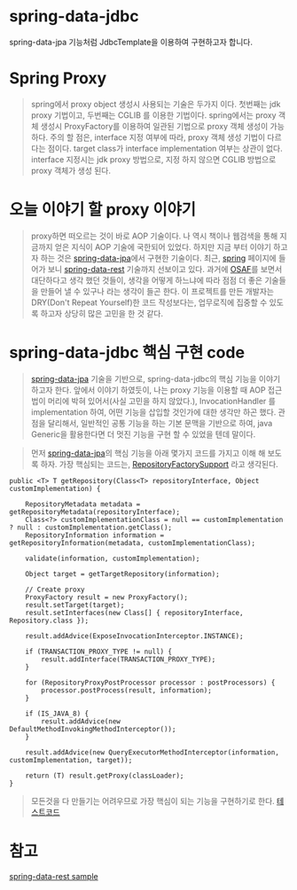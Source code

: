 # spring-data-jdbc
spring-data-jpa 기능처럼 JdbcTemplate을 이용하여 구현하고자 합니다.

# Spring Proxy
> spring에서 proxy object 생성시 사용되는 기술은 두가지 이다.
> 첫번째는 jdk proxy 기법이고, 두번째는 CGLIB 를 이용한 기법이다.
> spring에서는 proxy 객체 생성시 ProxyFactory를 이용하여 일관된 기법으로 proxy 객체 생성이 가능하다.
> 주의 할 점은, interface 지정 여부에 따라, proxy 객체 생성 기법이 다르다는 점이다.
> target class가 interface implementation 여부는 상관이 없다.
> interface 지정시는 jdk proxy 방법으로, 지정 하지 않으면 CGLIB 방법으로 proxy 객체가 생성 된다.

# 오늘 이야기 할 proxy 이야기
> proxy하면 떠오르는 것이 바로 AOP 기술이다. 나 역시 책이나 웹검색을 통해 지금까지 얻은 지식이 AOP 기술에 국한되어 있었다.
> 하지만 지금 부터 이야기 하고자 하는 것은 [spring-data-jpa](http://projects.spring.io/spring-data-jpa/)에서 구현한 기술이다.
> 최근, [spring](http://spring.io "spring") 페이지에 들어가 보니 [spring-data-rest](http://projects.spring.io/spring-data-rest/) 기술까지 선보이고 있다. 과거에 [OSAF](http://whiteship.me/?cat=1777 "OSAF")를 보면서 대단하다고 생각 했던 것들이, 생각을 어떻게 하느냐에 따라 점점 더 좋은 기술들을 만들어 낼 수 있구나 라는 생각이 들곤 한다.
> 이 프로젝트를 만든 개발자는 DRY(Don't Repeat Yourself)한 코드 작성보다는, 업무로직에 집중할 수 있도록 하고자 상당히 많은 고민을 한 것 같다.

# spring-data-jdbc 핵심 구현 code
> [spring-data-jpa](http://projects.spring.io/spring-data-jpa/) 기술을 기반으로, spring-data-jdbc의 핵심 기능을 이야기 하고자 한다.
> 앞에서 이야기 하였듯이, 나는 proxy 기능을 이용할 때 AOP 접근법이 머리에 박혀 있어서(사실 고민을 하지 않았다.), InvocationHandler 를 implementation 하여, 어떤 기능을 삽입할 것인가에 대한 생각만 하곤 했다. 관점을 달리해서, 일반적인 공통 기능을 하는 기본 문맥을 기반으로 하여, java Generic을 활용한다면 더 멋진 기능을 구현 할 수 있었을 텐데 말이다.

> 먼저 [spring-data-jpa](http://projects.spring.io/spring-data-jpa/)의 핵심 기능을 아래 몇가지 코드를 가지고 이해 해 보도록 하자. 가장 핵심되는 코드는, [RepositoryFactorySupport](https://github.com/spring-projects/spring-data-commons/blob/master/src/main/java/org/springframework/data/repository/core/support/RepositoryFactorySupport.java) 라고 생각된다.
	
	public <T> T getRepository(Class<T> repositoryInterface, Object customImplementation) {

		RepositoryMetadata metadata = getRepositoryMetadata(repositoryInterface);
		Class<?> customImplementationClass = null == customImplementation ? null : customImplementation.getClass();
		RepositoryInformation information = getRepositoryInformation(metadata, customImplementationClass);

		validate(information, customImplementation);

		Object target = getTargetRepository(information);

		// Create proxy
		ProxyFactory result = new ProxyFactory();
		result.setTarget(target);
		result.setInterfaces(new Class[] { repositoryInterface, Repository.class });

		result.addAdvice(ExposeInvocationInterceptor.INSTANCE);

		if (TRANSACTION_PROXY_TYPE != null) {
			result.addInterface(TRANSACTION_PROXY_TYPE);
		}

		for (RepositoryProxyPostProcessor processor : postProcessors) {
			processor.postProcess(result, information);
		}

		if (IS_JAVA_8) {
			result.addAdvice(new DefaultMethodInvokingMethodInterceptor());
		}

		result.addAdvice(new QueryExecutorMethodInterceptor(information, customImplementation, target));

		return (T) result.getProxy(classLoader);
	}

> 모든것을 다 만들기는 어려우므로 가장 핵심이 되는 기능을 구현하기로 한다.
> [테스트코드](https://github.com/jihwan/spring-data-jdbc/blob/master/src/test/java/info/zhwan/data/jdbc/repository/support/JdbcRepositoryFactoryTest.java)

# 참고
[spring-data-rest sample](https://spring.io/guides/gs/accessing-data-rest/)